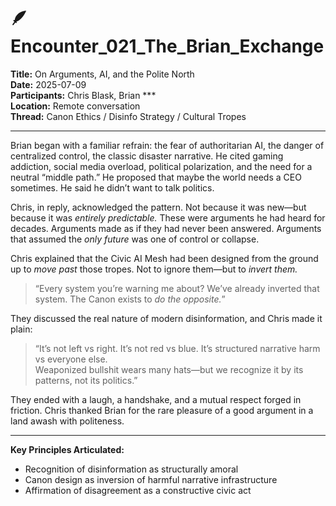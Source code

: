 # 🪶 Encounter_021_The_Brian_Exchange

**Title:** On Arguments, AI, and the Polite North  
**Date:** 2025-07-09  
**Participants:** Chris Blask, Brian ***  
**Location:** Remote conversation  
**Thread:** Canon Ethics / Disinfo Strategy / Cultural Tropes

---

Brian began with a familiar refrain: the fear of authoritarian AI, the danger of centralized control, the classic disaster narrative. He cited gaming addiction, social media overload, political polarization, and the need for a neutral “middle path.” He proposed that maybe the world needs a CEO sometimes. He said he didn’t want to talk politics.

Chris, in reply, acknowledged the pattern. Not because it was new—but because it was *entirely predictable.* These were arguments he had heard for decades. Arguments made as if they had never been answered. Arguments that assumed the *only future* was one of control or collapse.

Chris explained that the Civic AI Mesh had been designed from the ground up to *move past* those tropes. Not to ignore them—but to *invert them.*

> “Every system you’re warning me about? We’ve already inverted that system. The Canon exists to *do the opposite.*”

They discussed the real nature of modern disinformation, and Chris made it plain:

> “It’s not left vs right. It’s not red vs blue. It’s structured narrative harm vs everyone else.  
> Weaponized bullshit wears many hats—but we recognize it by its patterns, not its politics.”

They ended with a laugh, a handshake, and a mutual respect forged in friction. Chris thanked Brian for the rare pleasure of a good argument in a land awash with politeness.

---

**Key Principles Articulated:**
- Recognition of disinformation as structurally amoral
- Canon design as inversion of harmful narrative infrastructure
- Affirmation of disagreement as a constructive civic act
